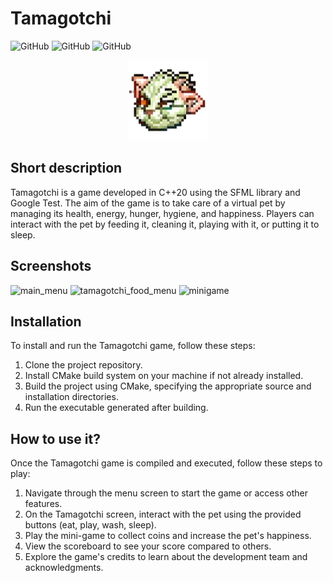 # Tamagotchi

![GitHub](https://img.shields.io/github/license/JarnotMaciej/tamagotchi?style=flat-square) ![GitHub](https://img.shields.io/github/languages/top/JarnotMaciej/tamagotchi?style=flat-square) ![GitHub](https://img.shields.io/github/languages/code-size/JarnotMaciej/tamagotchi?style=flat-square) 

<p align="center">
<img width="128" height="128" src="resources/icon/cat.png"/>
</p>

## Short description
Tamagotchi is a game developed in C++20 using the SFML library and Google Test. The aim of the game is to take care of a virtual pet by managing its health, energy, hunger, hygiene, and happiness. Players can interact with the pet by feeding it, cleaning it, playing with it, or putting it to sleep.

## Screenshots
![main_menu](https://github.com/JarnotMaciej/tamagotchi/assets/92025751/93db1bbe-531b-4eea-83d9-1ffe49b56dd7)
![tamagotchi_food_menu](https://github.com/JarnotMaciej/tamagotchi/assets/92025751/f192054b-06d9-4c98-847f-6df6acc9b2a3)
![minigame](https://github.com/JarnotMaciej/tamagotchi/assets/92025751/508e2dc3-1e5c-49c5-b633-370f86ccd78d)


## Installation
To install and run the Tamagotchi game, follow these steps:

1. Clone the project repository.
2. Install CMake build system on your machine if not already installed.
3. Build the project using CMake, specifying the appropriate source and installation directories.
4. Run the executable generated after building.

## How to use it?
Once the Tamagotchi game is compiled and executed, follow these steps to play:
1. Navigate through the menu screen to start the game or access other features.
2. On the Tamagotchi screen, interact with the pet using the provided buttons (eat, play, wash, sleep).
3. Play the mini-game to collect coins and increase the pet's happiness.
4. View the scoreboard to see your score compared to others.
5. Explore the game's credits to learn about the development team and acknowledgments.
